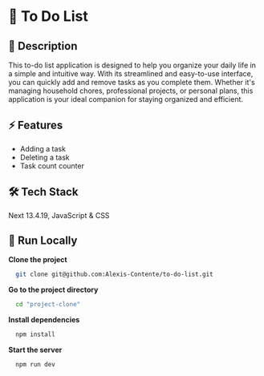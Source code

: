 # 📝 To Do List

## 📍 Description

This to-do list application is designed to help you organize your daily life in a simple and intuitive way. With its streamlined and easy-to-use interface, you can quickly add and remove tasks as you complete them. Whether it's managing household chores, professional projects, or personal plans, this application is your ideal companion for staying organized and efficient.

## ⚡️ Features

- Adding a task
- Deleting a task
- Task count counter

## 🛠 Tech Stack

Next 13.4.19, JavaScript & CSS

## 🚀 Run Locally

**Clone the project**

```bash
  git clone git@github.com:Alexis-Contente/to-do-list.git
```

**Go to the project directory**

```bash
  cd "project-clone"
```

**Install dependencies**

```bash
  npm install
```

**Start the server**

```bash
  npm run dev
```
